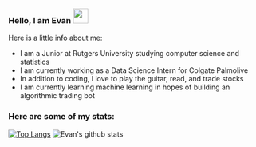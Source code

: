 ### Hello, I am Evan <img src="https://raw.githubusercontent.com/MartinHeinz/MartinHeinz/master/wave.gif" width="30px">

Here is a little info about me:
- I am a Junior at Rutgers University studying computer science and statistics
- I am currently working as a Data Science Intern for Colgate Palmolive
- In addition to coding, I love to play the guitar, read, and trade stocks
- I am currently learning machine learning in hopes of building an algorithmic trading bot


### Here are some of my stats:

[![Top Langs](https://github-readme-stats.vercel.app/api/top-langs/?username=evanwire&layout=compact&theme=tokyonight)](https://github.com/evanwire/github-readme-stats)
![Evan's github stats](https://github-readme-stats.vercel.app/api?username=evanwire&theme=tokyonight&layout=compact)


